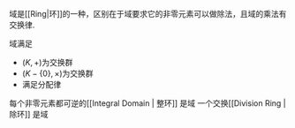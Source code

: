 域是[[Ring|环]]的一种，区别在于域要求它的非零元素可以做除法，且域的乘法有交换律. 

域满足
- $(K, +)$为交换群
- $(K - \{0\}, \times)$为交换群
- 满足分配律

每个非零元素都可逆的[[Integral Domain | 整环]] 是域
一个交换[[Division Ring | 除环]] 是域



